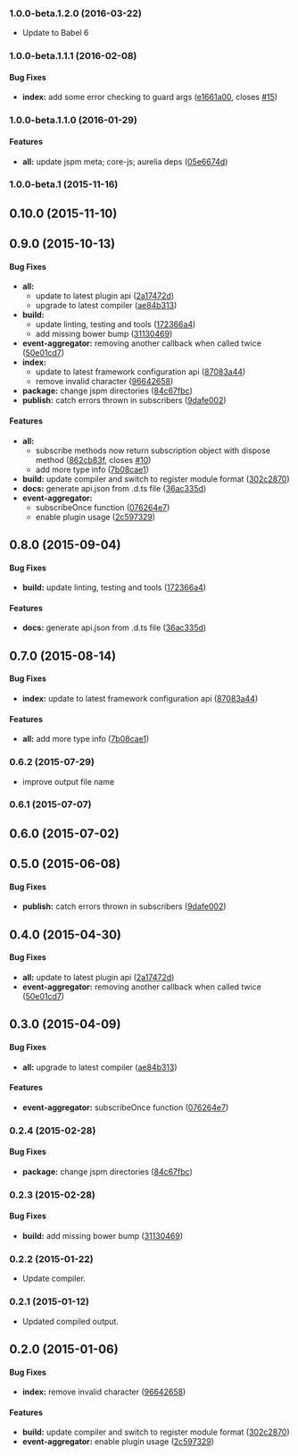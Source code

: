 ### 1.0.0-beta.1.2.0 (2016-03-22)

* Update to Babel 6

### 1.0.0-beta.1.1.1 (2016-02-08)


#### Bug Fixes

* **index:** add some error checking to guard args ([e1661a00](http://github.com/aurelia/event-aggregator/commit/e1661a00ff9894891a59cd8dfd3f5d83964de158), closes [#15](http://github.com/aurelia/event-aggregator/issues/15))


### 1.0.0-beta.1.1.0 (2016-01-29)


#### Features

* **all:** update jspm meta; core-js; aurelia deps ([05e6674d](http://github.com/aurelia/event-aggregator/commit/05e6674d13d393e6813dda656a8e79ba75b85aa8))


### 1.0.0-beta.1 (2015-11-16)


## 0.10.0 (2015-11-10)


## 0.9.0 (2015-10-13)


#### Bug Fixes

* **all:**
  * update to latest plugin api ([2a17472d](http://github.com/aurelia/event-aggregator/commit/2a17472dba61e6d6f364207d2ba438e65a97ed87))
  * upgrade to latest compiler ([ae84b313](http://github.com/aurelia/event-aggregator/commit/ae84b3139c1cc906614a904d78935e06a7959fde))
* **build:**
  * update linting, testing and tools ([172366a4](http://github.com/aurelia/event-aggregator/commit/172366a4e3ce6b97c16fc0f6af96e2e32114ba2e))
  * add missing bower bump ([31130469](http://github.com/aurelia/event-aggregator/commit/31130469776c1518355122d8d61577d4fefd6c8b))
* **event-aggregator:** removing another callback when called twice ([50e01cd7](http://github.com/aurelia/event-aggregator/commit/50e01cd7d882aaef49b7ff892b324ed4088e0b15))
* **index:**
  * update to latest framework configuration api ([87083a44](http://github.com/aurelia/event-aggregator/commit/87083a44abaf411f694460ff7308c17c43b682b3))
  * remove invalid character ([96642658](http://github.com/aurelia/event-aggregator/commit/96642658caf7d90733a0e103980841ccbbc43eb8))
* **package:** change jspm directories ([84c67fbc](http://github.com/aurelia/event-aggregator/commit/84c67fbc43971830255d20a08d726de9565b6dbd))
* **publish:** catch errors thrown in subscribers ([9dafe002](http://github.com/aurelia/event-aggregator/commit/9dafe002f1b2d8fbda5211495bb1de06c0b58c90))


#### Features

* **all:**
  * subscribe methods now return subscription object with dispose method ([862cb83f](http://github.com/aurelia/event-aggregator/commit/862cb83f2f1a3979fc39a90dbdbff4b1369dd252), closes [#10](http://github.com/aurelia/event-aggregator/issues/10))
  * add more type info ([7b08cae1](http://github.com/aurelia/event-aggregator/commit/7b08cae11ecc11c6e6130cfdfa9ded657c565ff4))
* **build:** update compiler and switch to register module format ([302c2870](http://github.com/aurelia/event-aggregator/commit/302c287092d9812a3d2c7e5fca2c1bb20618fffc))
* **docs:** generate api.json from .d.ts file ([36ac335d](http://github.com/aurelia/event-aggregator/commit/36ac335d10d43b02fb0c4402dcfceb8946a89222))
* **event-aggregator:**
  * subscribeOnce function ([076264e7](http://github.com/aurelia/event-aggregator/commit/076264e7ffc2bcec090b4c4339671262ffb8238d))
  * enable plugin usage ([2c597329](http://github.com/aurelia/event-aggregator/commit/2c5973292dbd5087325226298ae966b1dcb7ac17))


## 0.8.0 (2015-09-04)


#### Bug Fixes

* **build:** update linting, testing and tools ([172366a4](http://github.com/aurelia/event-aggregator/commit/172366a4e3ce6b97c16fc0f6af96e2e32114ba2e))


#### Features

* **docs:** generate api.json from .d.ts file ([36ac335d](http://github.com/aurelia/event-aggregator/commit/36ac335d10d43b02fb0c4402dcfceb8946a89222))


## 0.7.0 (2015-08-14)


#### Bug Fixes

* **index:** update to latest framework configuration api ([87083a44](http://github.com/aurelia/event-aggregator/commit/87083a44abaf411f694460ff7308c17c43b682b3))


#### Features

* **all:** add more type info ([7b08cae1](http://github.com/aurelia/event-aggregator/commit/7b08cae11ecc11c6e6130cfdfa9ded657c565ff4))


### 0.6.2 (2015-07-29)

* improve output file name

### 0.6.1 (2015-07-07)


## 0.6.0 (2015-07-02)


## 0.5.0 (2015-06-08)


#### Bug Fixes

* **publish:** catch errors thrown in subscribers ([9dafe002](http://github.com/aurelia/event-aggregator/commit/9dafe002f1b2d8fbda5211495bb1de06c0b58c90))


## 0.4.0 (2015-04-30)


#### Bug Fixes

* **all:** update to latest plugin api ([2a17472d](http://github.com/aurelia/event-aggregator/commit/2a17472dba61e6d6f364207d2ba438e65a97ed87))
* **event-aggregator:** removing another callback when called twice ([50e01cd7](http://github.com/aurelia/event-aggregator/commit/50e01cd7d882aaef49b7ff892b324ed4088e0b15))


## 0.3.0 (2015-04-09)


#### Bug Fixes

* **all:** upgrade to latest compiler ([ae84b313](http://github.com/aurelia/event-aggregator/commit/ae84b3139c1cc906614a904d78935e06a7959fde))


#### Features

* **event-aggregator:** subscribeOnce function ([076264e7](http://github.com/aurelia/event-aggregator/commit/076264e7ffc2bcec090b4c4339671262ffb8238d))


### 0.2.4 (2015-02-28)


#### Bug Fixes

* **package:** change jspm directories ([84c67fbc](http://github.com/aurelia/event-aggregator/commit/84c67fbc43971830255d20a08d726de9565b6dbd))


### 0.2.3 (2015-02-28)


#### Bug Fixes

* **build:** add missing bower bump ([31130469](http://github.com/aurelia/event-aggregator/commit/31130469776c1518355122d8d61577d4fefd6c8b))


### 0.2.2 (2015-01-22)

* Update compiler.

### 0.2.1 (2015-01-12)

* Updated compiled output.

## 0.2.0 (2015-01-06)


#### Bug Fixes

* **index:** remove invalid character ([96642658](http://github.com/aurelia/event-aggregator/commit/96642658caf7d90733a0e103980841ccbbc43eb8))


#### Features

* **build:** update compiler and switch to register module format ([302c2870](http://github.com/aurelia/event-aggregator/commit/302c287092d9812a3d2c7e5fca2c1bb20618fffc))
* **event-aggregator:** enable plugin usage ([2c597329](http://github.com/aurelia/event-aggregator/commit/2c5973292dbd5087325226298ae966b1dcb7ac17))
